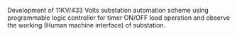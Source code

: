 Development of 11KV/433 Volts substation automation scheme using programmable logic controller for timer ON/OFF load operation and observe the working (Human machine interface) of substation.
